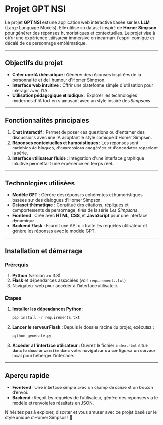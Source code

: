 # Projet GPT NSI

Le projet **GPT NSI** est une application web interactive basée sur les **LLM** (Large Language Models). Elle utilise un dataset inspiré de **Homer Simpson** pour générer des réponses humoristiques et contextuelles. Le projet vise à offrir une expérience utilisateur immersive en incarnant l'esprit comique et décalé de ce personnage emblématique.

---

## Objectifs du projet

- **Créer une IA thématique** : Générer des réponses inspirées de la personnalité et de l'humour d'Homer Simpson.
- **Interface web intuitive** : Offrir une plateforme simple d'utilisation pour interagir avec l'IA.
- **Utilisation pédagogique et ludique** : Explorer les technologies modernes d'IA tout en s'amusant avec un style inspiré des *Simpsons*.

---

## Fonctionnalités principales

1. **Chat interactif** : Permet de poser des questions ou d'entamer des discussions avec une IA adoptant le style comique d'Homer Simpson.
2. **Réponses contextuelles et humoristiques** : Les réponses sont enrichies de blagues, d'expressions exagérées et d'anecdotes rappelant la série.
3. **Interface utilisateur fluide** : Intégration d'une interface graphique intuitive permettant une expérience en temps réel.

---

## Technologies utilisées

- **Modèle GPT** : Génère des réponses cohérentes et humoristiques basées sur des dialogues d'Homer Simpson.
- **Dataset thématique** : Constitué des citations, répliques et comportements du personnage, tirés de la série *Les Simpsons*.
- **Frontend** : Créé avec **HTML**, **CSS**, et **JavaScript** pour une interface dynamique.
- **Backend Flask** : Fournit une API qui traite les requêtes utilisateur et génère les réponses avec le modèle GPT.

---

## Installation et démarrage

### Prérequis

1. **Python** (version >= 3.8)
2. **Flask** et dépendances associées (voir `requirements.txt`)
3. Navigateur web pour accéder à l'interface utilisateur.

### Étapes

1. **Installer les dépendances Python** :
   ```bash
   pip install -r requirements.txt
   ```

2. **Lancer le serveur Flask** :
   Depuis le dossier racine du projet, exécutez :
   ```bash
   python generate.py
   ```

3. **Accéder à l'interface utilisateur** :
   Ouvrez le fichier `index.html` situé dans le dossier `website` dans votre navigateur ou configurez un serveur local pour héberger l'interface.

---

## Aperçu rapide

- **Frontend** : Une interface simple avec un champ de saisie et un bouton d'envoi.
- **Backend** : Reçoit les requêtes de l'utilisateur, génère des réponses via le modèle et renvoie les résultats en JSON.
  
N'hésitez pas à explorer, discuter et vous amuser avec ce projet basé sur le style unique d'Homer Simpson ! 🍩
